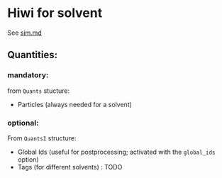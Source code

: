# Hiwi for solvent

See [sim.md](../../doc/sim.md)

## Quantities:

### mandatory:
from `Quants` stucture:
* Particles (always needed for a solvent)

### optional:
From `QuantsI` structure:
* Global Ids (useful for postprocessing; activated with the `global_ids` option)
* Tags (for different solvents) : TODO
